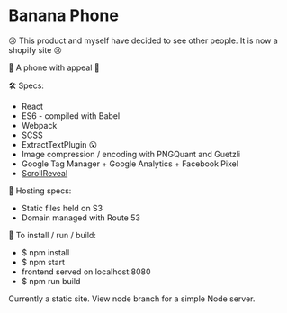 # Banana Phone

😢 This product and myself have decided to see other people. It is now a shopify site 😢

🍌 A phone with appeal 🍌


🛠 Specs:
  * React
  * ES6 - compiled with Babel   
  * Webpack
  * SCSS
  * ExtractTextPlugin 😮
  * Image compression / encoding with PNGQuant and Guetzli
  * Google Tag Manager + Google Analytics + Facebook Pixel
  * [ScrollReveal](https://scrollrevealjs.org)

🔩 Hosting specs:
  * Static files held on S3
  * Domain managed with Route 53

📲 To install / run / build:
  * $ npm install
  * $ npm start
  * frontend served on localhost:8080
  * $ npm run build

Currently a static site. View node branch for a simple Node server.  
